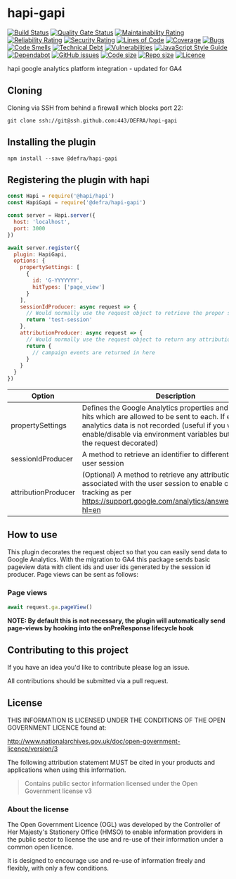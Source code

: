 # hapi-gapi

[![Build Status](https://travis-ci.org/DEFRA/hapi-gapi.svg?branch=master)](https://travis-ci.org/DEFRA/hapi-gapi)
[![Quality Gate Status](https://sonarcloud.io/api/project_badges/measure?project=DEFRA_hapi-gapi&metric=alert_status)](https://sonarcloud.io/dashboard?id=DEFRA_hapi-gapi)
[![Maintainability Rating](https://sonarcloud.io/api/project_badges/measure?project=DEFRA_hapi-gapi&metric=sqale_rating)](https://sonarcloud.io/dashboard?id=DEFRA_hapi-gapi)
[![Reliability Rating](https://sonarcloud.io/api/project_badges/measure?project=DEFRA_hapi-gapi&metric=reliability_rating)](https://sonarcloud.io/dashboard?id=DEFRA_hapi-gapi)
[![Security Rating](https://sonarcloud.io/api/project_badges/measure?project=DEFRA_hapi-gapi&metric=security_rating)](https://sonarcloud.io/dashboard?id=DEFRA_hapi-gapi)
[![Lines of Code](https://sonarcloud.io/api/project_badges/measure?project=DEFRA_hapi-gapi&metric=ncloc)](https://sonarcloud.io/dashboard?id=DEFRA_hapi-gapi)
[![Coverage](https://sonarcloud.io/api/project_badges/measure?project=DEFRA_hapi-gapi&metric=coverage)](https://sonarcloud.io/dashboard?id=DEFRA_hapi-gapi)
[![Bugs](https://sonarcloud.io/api/project_badges/measure?project=DEFRA_hapi-gapi&metric=bugs)](https://sonarcloud.io/dashboard?id=DEFRA_hapi-gapi)
[![Code Smells](https://sonarcloud.io/api/project_badges/measure?project=DEFRA_hapi-gapi&metric=code_smells)](https://sonarcloud.io/dashboard?id=DEFRA_hapi-gapi)
[![Technical Debt](https://sonarcloud.io/api/project_badges/measure?project=DEFRA_hapi-gapi&metric=sqale_index)](https://sonarcloud.io/dashboard?id=DEFRA_hapi-gapi)
[![Vulnerabilities](https://sonarcloud.io/api/project_badges/measure?project=DEFRA_hapi-gapi&metric=vulnerabilities)](https://sonarcloud.io/dashboard?id=DEFRA_hapi-gapi)
[![JavaScript Style Guide](https://img.shields.io/badge/code_style-standard-brightgreen.svg)](https://standardjs.com)
[![Dependabot](https://api.dependabot.com/badges/status?host=github&repo=DEFRA/hapi-gapi)](https://dependabot.com/)
[![GitHub issues](https://img.shields.io/github/issues/DEFRA/hapi-gapi.svg)](https://github.com/DEFRA/rod-licensing/issues/)
[![Code size](https://img.shields.io/github/languages/code-size/DEFRA/hapi-gapi.svg)]()
[![Repo size](https://img.shields.io/github/repo-size/DEFRA/hapi-gapi.svg)]()
[![Licence](https://img.shields.io/badge/Licence-OGLv3-blue.svg)](http://www.nationalarchives.gov.uk/doc/open-government-licence/version/3)

hapi google analytics platform integration - updated for GA4

## Cloning

Cloning via SSH from behind a firewall which blocks port 22:

```
git clone ssh://git@ssh.github.com:443/DEFRA/hapi-gapi
```

## Installing the plugin

```
npm install --save @defra/hapi-gapi
```

## Registering the plugin with hapi

```javascript
const Hapi = require('@hapi/hapi')
const HapiGapi = require('@defra/hapi-gapi')

const server = Hapi.server({
  host: 'localhost',
  port: 3000
})

await server.register({
  plugin: HapiGapi,
  options: {
    propertySettings: [
      {
        id: 'G-YYYYYYY',
        hitTypes: ['page_view']
      }
    ],
    sessionIdProducer: async request => {
      // Would normally use the request object to retrieve the proper session identifier
      return 'test-session'
    },
    attributionProducer: async request => {
      // Would normally use the request object to return any attribution associated with the user's session. This can bee updated in the future if commercial tracking is required.
      return {
        // campaign events are returned in here
      }
    }
  }
})
```

| Option              | Description                                                                                                                                                                                                                                       |
| ------------------- | ------------------------------------------------------------------------------------------------------------------------------------------------------------------------------------------------------------------------------------------------- |
| propertySettings    | Defines the Google Analytics properties and the type of hits which are allowed to be sent to each. If empty, analytics data is not recorded (useful if you want to enable/disable via environment variables but still want the request decorated) |
| sessionIdProducer   | A method to retrieve an identifier to differentiate each user session                                                                                                                                                                             |
| attributionProducer | (Optional) A method to retrieve any attribution associated with the user session to enable campaign tracking as per https://support.google.com/analytics/answer/1033863?hl=en                                                                     |

## How to use

This plugin decorates the request object so that you can easily send data to Google Analytics. With the migration to GA4 this package sends basic pageview data with client ids and user ids generated by the session id producer. Page views can be sent as follows:

### Page views

```javascript
await request.ga.pageView()
```

**NOTE: By default this is not necessary, the plugin will automatically send page-views by hooking into the onPreResponse lifecycle hook**

## Contributing to this project

If you have an idea you'd like to contribute please log an issue.

All contributions should be submitted via a pull request.

## License

THIS INFORMATION IS LICENSED UNDER THE CONDITIONS OF THE OPEN GOVERNMENT LICENCE found at:

http://www.nationalarchives.gov.uk/doc/open-government-licence/version/3

The following attribution statement MUST be cited in your products and applications when using this information.

> Contains public sector information licensed under the Open Government license v3

### About the license

The Open Government Licence (OGL) was developed by the Controller of Her Majesty's Stationery Office (HMSO) to enable information providers in the public sector to license the use and re-use of their information under a common open licence.

It is designed to encourage use and re-use of information freely and flexibly, with only a few conditions.
